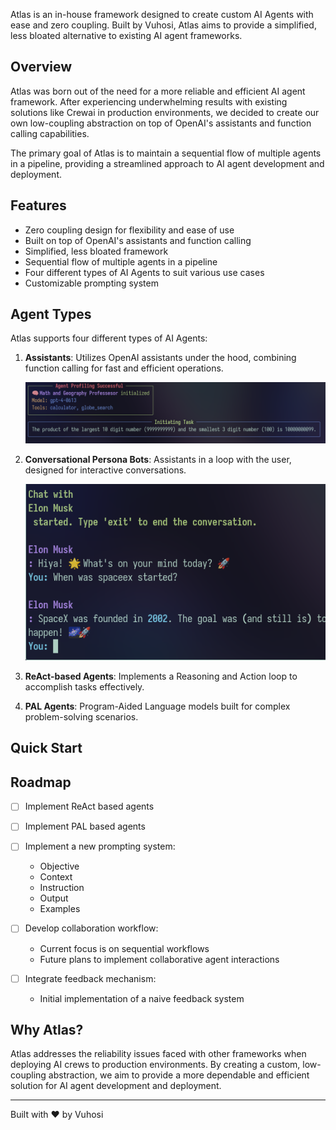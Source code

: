 Atlas is an in-house framework designed to create custom AI Agents with ease and zero coupling. Built by Vuhosi, Atlas aims to provide a simplified, less bloated alternative to existing AI agent frameworks.



## Overview

Atlas was born out of the need for a more reliable and efficient AI agent framework. After experiencing underwhelming results with existing solutions like Crewai in production environments, we decided to create our own low-coupling abstraction on top of OpenAI's assistants and function calling capabilities.

The primary goal of Atlas is to maintain a sequential flow of multiple agents in a pipeline, providing a streamlined approach to AI agent development and deployment.

## Features

- Zero coupling design for flexibility and ease of use
- Built on top of OpenAI's assistants and function calling
- Simplified, less bloated framework
- Sequential flow of multiple agents in a pipeline
- Four different types of AI Agents to suit various use cases
- Customizable prompting system



## Agent Types

Atlas supports four different types of AI Agents:

1. **Assistants**: Utilizes OpenAI assistants under the hood, combining function calling for fast and efficient operations.

   ![Assistants Demo](./assets/demo.png)

2. **Conversational Persona Bots**: Assistants in a loop with the user, designed for interactive conversations.

   ![Persona Bots Demo](./assets/persona.png)

3. **ReAct-based Agents**: Implements a Reasoning and Action loop to accomplish tasks effectively.

4. **PAL Agents**: Program-Aided Language models built for complex problem-solving scenarios.


## Quick Start





## Roadmap

- [ ] Implement ReAct based agents

- [ ] Implement PAL based agents

- [ ] Implement a new prompting system:
  - Objective
  - Context
  - Instruction
  - Output
  - Examples

- [ ] Develop collaboration workflow:
  - Current focus is on sequential workflows
  - Future plans to implement collaborative agent interactions

- [ ] Integrate feedback mechanism:
  - Initial implementation of a naive feedback system

## Why Atlas?

Atlas addresses the reliability issues faced with other frameworks when deploying AI crews to production environments. By creating a custom, low-coupling abstraction, we aim to provide a more dependable and efficient solution for AI agent development and deployment.

---

Built with ❤️ by Vuhosi
